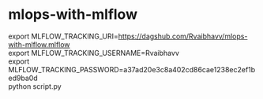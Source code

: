 # mlops-with-mlflow



export MLFLOW_TRACKING_URI=https://dagshub.com/Rvaibhavv/mlops-with-mlflow.mlflow \
export MLFLOW_TRACKING_USERNAME=Rvaibhavv \
export MLFLOW_TRACKING_PASSWORD=a37ad20e3c8a402cd86cae1238ec2ef1bed9ba0d \
python script.py